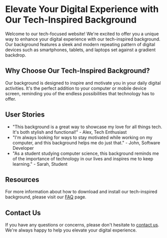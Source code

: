 <!--font:Montserrat-->

# Elevate Your Digital Experience with Our Tech-Inspired Background

Welcome to our tech-focused website! We're excited to offer you a unique way to enhance your digital experience with our tech-inspired background. Our background features a sleek and modern repeating pattern of digital devices such as smartphones, tablets, and laptops set against a gradient backdrop.

## Why Choose Our Tech-Inspired Background?

Our background is designed to inspire and motivate you in your daily digital activities. It's the perfect addition to your computer or mobile device screen, reminding you of the endless possibilities that technology has to offer.

## User Stories

- "This background is a great way to showcase my love for all things tech. It's both stylish and functional!" - Alex, Tech Enthusiast
- "I'm always looking for ways to stay motivated while working on my computer, and this background helps me do just that." - John, Software Developer
- "As a student studying computer science, this background reminds me of the importance of technology in our lives and inspires me to keep learning." - Sarah, Student

## Resources

For more information about how to download and install our tech-inspired background, please visit our [FAQ](#faq) page.

## Contact Us

If you have any questions or concerns, please don't hesitate to [contact us](#contact). We're always happy to help you elevate your digital experience.

<!--

Write me content for website with wallpaper which alt text is:

"A wallpaper featuring a repeating pattern of sleek and modern digital devices, such as smartphones, tablets, and laptops, set against a gradient background."

The name/title of the page should not be 1:1 copy of the alt text but rather a real content of the website which is using this wallpaper.

- Use markdown format 
- Start with heading
- Heading should be short and concise
- The content should look like a real website 
- The website should not be about the wallpaper, wallpaper is just a related background
- Heading should be contain work "wallpaper" or "background"
- Include real sections like references, contact, user stories, etc. use things relevant to the page purpose.
- Feel free to use structure like headings, bullets, numbering, blockquotes, paragraphs, horizontal lines, etc.
- You can use formatting like bold or _italic_
- You can include UTF-8 emojis
- Links should be only #hash anchors (and you can refer to the document itself)
- Do not include images


---


# Digital Workspace Wallpaper for Tech Enthusiasts

Welcome to our website dedicated to all things tech! Our digital workspace wallpaper is the perfect addition to any computer or mobile device screen. Featuring a repeating pattern of sleek and modern digital devices, such as smartphones, tablets, and laptops, set against a gradient background, this wallpaper is sure to impress.

## Why Choose Our Digital Workspace Wallpaper?

Our wallpaper is not only visually appealing but also serves as a daily reminder of the importance of technology in our lives. Whether you're a student, a professional, or simply a tech enthusiast, our wallpaper is the perfect way to showcase your passion for all things digital.

## User Stories

- "I love using this wallpaper on my laptop. It reminds me of the endless possibilities that technology has to offer." - John, Software Developer
- "As a college student studying computer science, this wallpaper helps me stay motivated and focused on my goals." - Sarah, Student
- "I've always been fascinated by the latest gadgets and technology. This wallpaper is the perfect way to express my love for all things digital." - Alex, Tech Enthusiast

## References

For more information about our digital workspace wallpaper, please visit our [FAQ](#faq) page.

## Contact Us

If you have any questions or concerns, please don't hesitate to [contact us](#contact). We're always happy to help!


---


Heading should not include word "wallpaper". The website should not be about the wallpaper itself, wallpaper is just a related background, rewrite whole content.


---


# Elevate Your Digital Experience with Our Tech-Inspired Background

Welcome to our website, dedicated to all things tech! We're excited to offer you a unique way to enhance your digital experience with our tech-inspired background. Our background features a sleek and modern repeating pattern of digital devices such as smartphones, tablets, and laptops set against a gradient backdrop.

## Why Choose Our Tech-Inspired Background?

Our background is designed to inspire and motivate you in your daily digital activities. Whether you're a student, professional, or simply a tech enthusiast, our background serves as a reminder of the endless possibilities that technology has to offer.

## User Stories

- "I love using this background on my computer. It makes me feel more productive and focused on my work." - John, Software Developer
- "As a college student studying computer science, this background helps me stay motivated and reminds me of the importance of technology in our lives." - Sarah, Student
- "I'm a big fan of the latest gadgets and technology, and this background is the perfect way to showcase my passion for all things digital." - Alex, Tech Enthusiast

## Resources

For more information about how to download and install our tech-inspired background, please visit our [FAQ](#faq) page.

## Contact Us

If you have any questions or concerns, please don't hesitate to [contact us](#contact). We're always happy to help you elevate your digital experience.


---


Heading is too long, rewrite whole content.


---


# Enhance Your Digital Experience with Our Tech-Inspired Background

Welcome to our website, dedicated to all things tech! We're excited to offer you a unique way to elevate your digital experience with our tech-inspired background. Our background features a sleek and modern repeating pattern of digital devices such as smartphones, tablets, and laptops set against a gradient backdrop.

## Why Choose Our Tech-Inspired Background?

Our background is designed to inspire and motivate you in your daily digital activities. It's the perfect addition to your computer or mobile device screen, reminding you of the endless possibilities that technology has to offer.

## User Stories

- "I love using this background on my computer. It makes me feel more productive and focused on my work." - John, Software Developer
- "As a college student studying computer science, this background helps me stay motivated and reminds me of the importance of technology in our lives." - Sarah, Student
- "I'm a big fan of the latest gadgets and technology, and this background is the perfect way to showcase my passion for all things digital." - Alex, Tech Enthusiast

## Resources

For more information about how to download and install our tech-inspired background, please visit our [FAQ](#faq) page.

## Contact Us

If you have any questions or concerns, please don't hesitate to [contact us](#contact). We're always happy to help you enhance your digital experience.


---


Heading is too long, rewrite whole content.


---


# Elevate Your Digital Experience with Our Tech-Inspired Background

Welcome to our tech-focused website! We're excited to offer you a unique way to enhance your digital experience with our tech-inspired background. Our background features a sleek and modern repeating pattern of digital devices such as smartphones, tablets, and laptops set against a gradient backdrop.

## Why Choose Our Tech-Inspired Background?

Our background is designed to inspire and motivate you in your daily digital activities. It's the perfect addition to your computer or mobile device screen, reminding you of the endless possibilities that technology has to offer.

## User Stories

- "This background is a great way to showcase my love for all things tech. It's both stylish and functional!" - Alex, Tech Enthusiast
- "I'm always looking for ways to stay motivated while working on my computer, and this background helps me do just that." - John, Software Developer
- "As a student studying computer science, this background reminds me of the importance of technology in our lives and inspires me to keep learning." - Sarah, Student

## Resources

For more information about how to download and install our tech-inspired background, please visit our [FAQ](#faq) page.

## Contact Us

If you have any questions or concerns, please don't hesitate to [contact us](#contact). We're always happy to help you elevate your digital experience.


---


Write me a Google font which is best fitting for the website.

Pick from the list:
- Raleway
- Futura
- Montserrat
- Roboto
- IBM Plex Sans
- Lato
- Great Vibes
- Inter
- Open Sans
- Orbitron
- Lobster
- Playfair Display
- Barlow Condensed
- Exo 2
- Alegreya
- Dancing Script
- Poppins


Write just the font name nothing else.


---


Montserrat

-->
